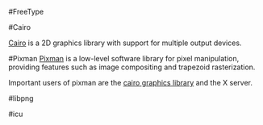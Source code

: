 #FreeType

#Cairo

[Cairo](http://cairographics.org)  is a 2D graphics library with support for multiple output devices.


#Pixman
[Pixman](http://www.pixman.org/) is a low-level software library for pixel manipulation, providing features such as image compositing and trapezoid rasterization.

Important users of pixman are the [cairo graphics library](http://cairographics.org/) and the X server.


#libpng

#icu